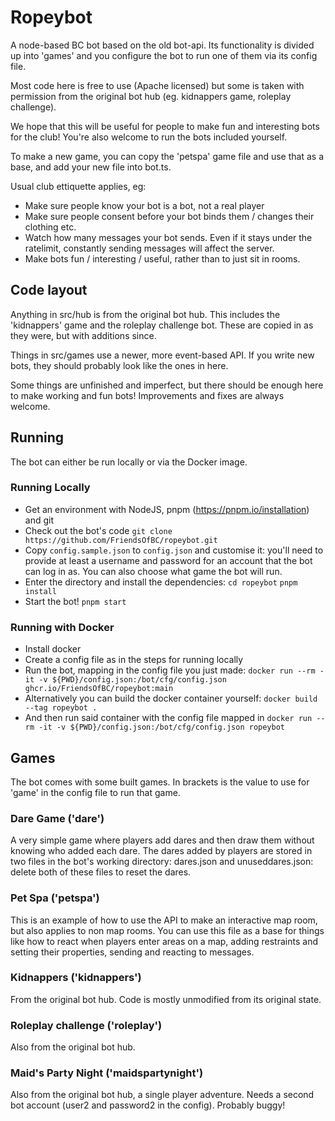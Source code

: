# Ropeybot

A node-based BC bot based on the old bot-api. Its functionality is divided up into
'games' and you configure the bot to run one of them via its config file.

Most code here is free to use (Apache licensed) but some is taken with
permission from the original bot hub (eg. kidnappers game, roleplay challenge).

We hope that this will be useful for people to make fun and interesting bots
for the club! You're also welcome to run the bots included yourself.

To make a new game, you can copy the 'petspa' game file and use that as a base, and add
your new file into bot.ts.

Usual club ettiquette applies, eg:

- Make sure people know your bot is a bot, not a real player
- Make sure people consent before your bot binds them / changes their clothing etc.
- Watch how many messages your bot sends. Even if it stays under the ratelimit, constantly
  sending messages will affect the server.
- Make bots fun / interesting / useful, rather than to just sit in rooms.

## Code layout

Anything in src/hub is from the original bot hub. This includes the 'kidnappers' game and the
roleplay challenge bot. These are copied in as they were, but with additions since.

Things in src/games use a newer, more event-based API. If you write new bots, they should
probably look like the ones in here.

Some things are unfinished and imperfect, but there should be enough here to make working and
fun bots! Improvements and fixes are always welcome.

## Running

The bot can either be run locally or via the Docker image.

### Running Locally

- Get an environment with NodeJS, pnpm (https://pnpm.io/installation) and git
- Check out the bot's code
  `git clone https://github.com/FriendsOfBC/ropeybot.git`
- Copy `config.sample.json` to `config.json` and customise it: you'll need to provide
  at least a username and password for an account that the bot can log in as. You can
  also choose what game the bot will run.
- Enter the directory and install the dependencies:
  `cd ropeybot`
  `pnpm install`
- Start the bot!
  `pnpm start`

### Running with Docker

- Install docker
- Create a config file as in the steps for running locally
- Run the bot, mapping in the config file you just made:
  `docker run --rm -it -v ${PWD}/config.json:/bot/cfg/config.json ghcr.io/FriendsOfBC/ropeybot:main`
- Alternatively you can build the docker container yourself:
  `docker build --tag ropeybot .`
- And then run said container with the config file mapped in
  `docker run --rm -it -v ${PWD}/config.json:/bot/cfg/config.json ropeybot`

## Games

The bot comes with some built games. In brackets is the value to use for 'game' in the config
file to run that game.

### Dare Game ('dare')

A very simple game where players add dares and then draw them without knowing who added
each dare.
The dares added by players are stored in two files in the bot's working directory:
dares.json and unuseddares.json: delete both of these files to reset the dares.

### Pet Spa ('petspa')

This is an example of how to use the API to make an interactive map room, but also
applies to non map rooms. You can use this file as a base for things like how to react
when players enter areas on a map, adding restraints and setting their properties, sending
and reacting to messages.

### Kidnappers ('kidnappers')

From the original bot hub. Code is mostly unmodified from its original state.

### Roleplay challenge ('roleplay')

Also from the original bot hub.

### Maid's Party Night ('maidspartynight')

Also from the original bot hub, a single player adventure. Needs a second bot account
(user2 and password2 in the config). Probably buggy!

